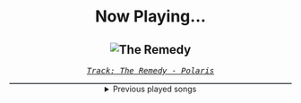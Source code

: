 <div align="center"> 
<h1>Now Playing...</h1>

![The Remedy](https://i.scdn.co/image/ab67616d00001e02bcbca2e5ce9d9509821a5a90)
--
_<samp><a href="https://open.spotify.com/track/63GJDO5mxiFP1ZQEpdUWRd">Track: The Remedy - Polaris</a></samp>_

<div style="border: 1px #4B5054 solid"></div>
<details>
  <summary>
    Previous played songs
  </summary>
  <table>
    <thead>
      <tr>
        <th>
          Artist
        </th>
        <th>
          Song
        </th>
        <th>
          Link
        </th>
      </tr>
    </thead>
    <tbody>
      <tr><td>Polaris</td><td>The Remedy</td><td><a href="https://open.spotify.com/track/63GJDO5mxiFP1ZQEpdUWRd">https://open.spotify.com/track/63GJDO5mxiFP1ZQEpdUWRd</a></td></tr><tr><td>Ice Nine Kills</td><td>Hip To Be Scared [Feat. Jacoby Shaddix]</td><td><a href="https://open.spotify.com/track/1tBghD5Z8rBeN7eHDXLamy">https://open.spotify.com/track/1tBghD5Z8rBeN7eHDXLamy</a></td></tr><tr><td>From Ashes to New</td><td>Nothing</td><td><a href="https://open.spotify.com/track/1ydSjL4cIhcXkzUEMJD1tl">https://open.spotify.com/track/1ydSjL4cIhcXkzUEMJD1tl</a></td></tr><tr><td>Bury Tomorrow</td><td>Earthbound</td><td><a href="https://open.spotify.com/track/1DKbMKbzeZ57yo6yI4MeXe">https://open.spotify.com/track/1DKbMKbzeZ57yo6yI4MeXe</a></td></tr><tr><td>Andromida</td><td>The Rumbling</td><td><a href="https://open.spotify.com/track/3WCvVU7wLCR9lbs0zztUfZ">https://open.spotify.com/track/3WCvVU7wLCR9lbs0zztUfZ</a></td></tr><tr><td>Architects</td><td>deep fake</td><td><a href="https://open.spotify.com/track/7mfMTQ21RSVhUw778ymlyV">https://open.spotify.com/track/7mfMTQ21RSVhUw778ymlyV</a></td></tr><tr><td>Dayseeker</td><td>Sleeptalk</td><td><a href="https://open.spotify.com/track/53Ssvy5Rww0BPTtOw375zW">https://open.spotify.com/track/53Ssvy5Rww0BPTtOw375zW</a></td></tr><tr><td>Siamese</td><td>The Shape of Water</td><td><a href="https://open.spotify.com/track/1TQCfN9QDURXA14PlJs4x5">https://open.spotify.com/track/1TQCfN9QDURXA14PlJs4x5</a></td></tr><tr><td>NOVELISTS</td><td>Smoke Signals</td><td><a href="https://open.spotify.com/track/49sl0qA6id6Tz84Yrr3BsW">https://open.spotify.com/track/49sl0qA6id6Tz84Yrr3BsW</a></td></tr><tr><td>From Ashes to New</td><td>Armageddon</td><td><a href="https://open.spotify.com/track/2vGdoV7Cp8HcLTtFVaXkOw">https://open.spotify.com/track/2vGdoV7Cp8HcLTtFVaXkOw</a></td></tr><tr><td>Bury Tomorrow</td><td>LIFE (Paradise Denied)</td><td><a href="https://open.spotify.com/track/3ndwxuh6TAX6eWYy9jWwhP">https://open.spotify.com/track/3ndwxuh6TAX6eWYy9jWwhP</a></td></tr><tr><td>Andromida</td><td>Synthesis</td><td><a href="https://open.spotify.com/track/6K3eOhPwC99IS6vHzf9qQX">https://open.spotify.com/track/6K3eOhPwC99IS6vHzf9qQX</a></td></tr><tr><td>Architects</td><td>Animals</td><td><a href="https://open.spotify.com/track/5ofoB8PFmocBXFBEWVb6Vz">https://open.spotify.com/track/5ofoB8PFmocBXFBEWVb6Vz</a></td></tr><tr><td>Dayseeker</td><td>Dreamstate</td><td><a href="https://open.spotify.com/track/1BKShyqTh9TDWc3dFHYXkF">https://open.spotify.com/track/1BKShyqTh9TDWc3dFHYXkF</a></td></tr><tr><td>Siamese</td><td>Enough Ain't Enough</td><td><a href="https://open.spotify.com/track/7hM2vAhb5EZFZRIY5QvsdY">https://open.spotify.com/track/7hM2vAhb5EZFZRIY5QvsdY</a></td></tr><tr><td>STARSET</td><td>Waiting On The Sky To Change</td><td><a href="https://open.spotify.com/track/5qMSuD0mfQVQSA0CjifBi0">https://open.spotify.com/track/5qMSuD0mfQVQSA0CjifBi0</a></td></tr><tr><td>From Ashes to New</td><td>Until We Break (feat. Matty Mullins of Memphis Mayfire)</td><td><a href="https://open.spotify.com/track/3uRuVa1eBgOjfsCegIq1lb">https://open.spotify.com/track/3uRuVa1eBgOjfsCegIq1lb</a></td></tr><tr><td>Bury Tomorrow</td><td>Black Flame - Single Edit</td><td><a href="https://open.spotify.com/track/6REc2Tq4G2RW5zKXtusTLF">https://open.spotify.com/track/6REc2Tq4G2RW5zKXtusTLF</a></td></tr><tr><td>Motionless In White</td><td>Timebomb</td><td><a href="https://open.spotify.com/track/3Mol9yc6kEdpu8lKEvsune">https://open.spotify.com/track/3Mol9yc6kEdpu8lKEvsune</a></td></tr><tr><td>Architects</td><td>Meteor</td><td><a href="https://open.spotify.com/track/0d2mj7p92bZEckjowsc1a4">https://open.spotify.com/track/0d2mj7p92bZEckjowsc1a4</a></td></tr>
    </tbody>
  </table>
</details>

</div>
